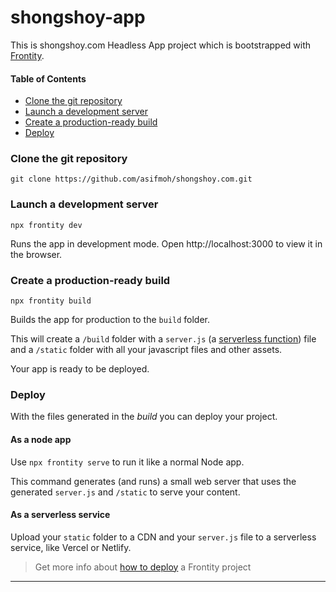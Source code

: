 # shongshoy-app

This is shongshoy.com Headless App project which is bootstrapped with [Frontity](https://frontity.org/).

#### Table of Contents

- [Clone the git repository](#clone-the-git-repository)
- [Launch a development server](#launch-a-development-server)
- [Create a production-ready build](#create-a-production-ready-build)
- [Deploy](#deploy)

### Clone the git repository

```
git clone https://github.com/asifmoh/shongshoy.com.git
```
### Launch a development server

```
npx frontity dev
```

Runs the app in development mode. Open http://localhost:3000 to view it in the browser.


### Create a production-ready build

```
npx frontity build
```

Builds the app for production to the `build` folder.

This will create a `/build` folder with a `server.js` (a [serverless function](https://vercel.com/docs/v2/serverless-functions/introduction)) file and a `/static` folder with all your javascript files and other assets.

Your app is ready to be deployed.

### Deploy

With the files generated in the _build_ you can deploy your project.

#### As a node app

Use `npx frontity serve` to run it like a normal Node app.

This command generates (and runs) a small web server that uses the generated `server.js` and `/static` to serve your content.

#### As a serverless service

Upload your `static` folder to a CDN and your `server.js` file to a serverless service, like Vercel or Netlify.

> Get more info about [how to deploy](https://docs.frontity.org/deployment) a Frontity project

---
